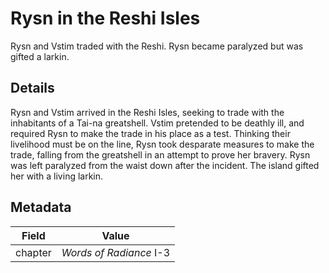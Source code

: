 # Rysn in the Reshi Isles
Rysn and Vstim traded with the Reshi. Rysn became paralyzed but was gifted a larkin.

## Details
Rysn and Vstim arrived in the Reshi Isles, seeking to trade with the inhabitants of a Tai-na greatshell. Vstim pretended to be deathly ill, and required Rysn to make the trade in his place as a test. Thinking their livelihood must be on the line, Rysn took desparate measures to make the trade, falling from the greatshell in an attempt to prove her bravery. Rysn was left paralyzed from the waist down after the incident. The island gifted her with a living larkin.

## Metadata
| Field | Value |
| ----- | ----- |
| chapter | *Words of Radiance* I-3 |
